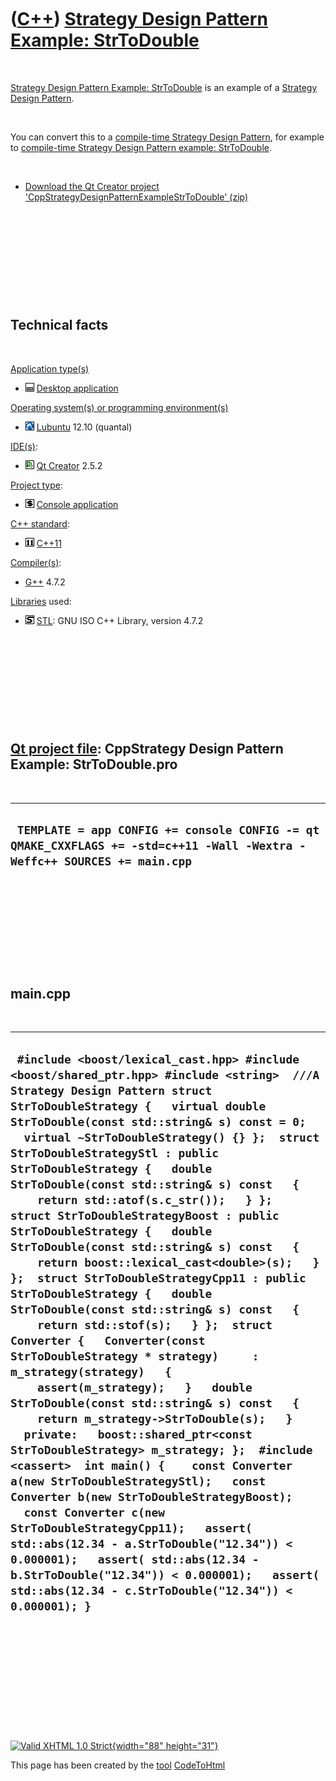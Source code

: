 



 

 

 

 

 

([C++](Cpp.htm)) [Strategy Design Pattern Example: StrToDouble](CppStrategyDesignPatternExampleStrToDouble.htm)
===============================================================================================================

 

[Strategy Design Pattern Example:
StrToDouble](CppStrategyDesignPatternExampleStrToDouble.htm) is an
example of a [Strategy](CppDesignPatternStrategy.htm) [Design
Pattern](CppDesignPattern.htm).

 

You can convert this to a [compile-time Strategy Design
Pattern](CppCtStrategyDesignPattern.htm), for example to [compile-time
Strategy Design Pattern example:
StrToDouble](CppCtStrategyDesignPattern.htm).

 

-   [Download the Qt Creator project
    'CppStrategyDesignPatternExampleStrToDouble' (zip)](CppStrategyDesignPatternExampleStrToDouble.zip)

 

 

 

 

 

Technical facts
---------------

 

[Application type(s)](CppApplication.htm)

-   ![Desktop](PicDesktop.png) [Desktop
    application](CppDesktopApplication.htm)

[Operating system(s) or programming environment(s)](CppOs.htm)

-   ![Lubuntu](PicLubuntu.png) [Lubuntu](CppLubuntu.htm) 12.10 (quantal)

[IDE(s)](CppIde.htm):

-   ![Qt Creator](PicQtCreator.png) [Qt Creator](CppQtCreator.htm) 2.5.2

[Project type](CppQtProjectType.htm):

-   ![console](PicConsole.png) [Console
    application](CppConsoleApplication.htm)

[C++ standard](CppStandard.htm):

-   ![C++11](PicCpp11.png) [C++11](Cpp11.htm)

[Compiler(s)](CppCompiler.htm):

-   [G++](CppGpp.htm) 4.7.2

[Libraries](CppLibrary.htm) used:

-   ![STL](PicStl.png) [STL](CppStl.htm): GNU ISO C++ Library, version
    4.7.2

 

 

 

 

 

[Qt project file](CppQtProjectFile.htm): CppStrategy Design Pattern Example: StrToDouble.pro
--------------------------------------------------------------------------------------------

 

  --------------------------------------------------------------------------------------------------------------------------
  ` TEMPLATE = app CONFIG += console CONFIG -= qt QMAKE_CXXFLAGS += -std=c++11 -Wall -Wextra -Weffc++ SOURCES += main.cpp`
  --------------------------------------------------------------------------------------------------------------------------

 

 

 

 

 

main.cpp
--------

 

  -----------------------------------------------------------------------------------------------------------------------------------------------------------------------------------------------------------------------------------------------------------------------------------------------------------------------------------------------------------------------------------------------------------------------------------------------------------------------------------------------------------------------------------------------------------------------------------------------------------------------------------------------------------------------------------------------------------------------------------------------------------------------------------------------------------------------------------------------------------------------------------------------------------------------------------------------------------------------------------------------------------------------------------------------------------------------------------------------------------------------------------------------------------------------------------------------------------------------------------------------------------------------------------------------------------------------------------------------------------------------------------------------------------------------------------------------------
  ` #include <boost/lexical_cast.hpp> #include <boost/shared_ptr.hpp> #include <string>  ///A Strategy Design Pattern struct StrToDoubleStrategy {   virtual double StrToDouble(const std::string& s) const = 0;   virtual ~StrToDoubleStrategy() {} };  struct StrToDoubleStrategyStl : public StrToDoubleStrategy {   double StrToDouble(const std::string& s) const   {     return std::atof(s.c_str());   } };  struct StrToDoubleStrategyBoost : public StrToDoubleStrategy {   double StrToDouble(const std::string& s) const   {     return boost::lexical_cast<double>(s);   } };  struct StrToDoubleStrategyCpp11 : public StrToDoubleStrategy {   double StrToDouble(const std::string& s) const   {     return std::stof(s);   } };  struct Converter {   Converter(const StrToDoubleStrategy * strategy)     : m_strategy(strategy)   {     assert(m_strategy);   }   double StrToDouble(const std::string& s) const   {     return m_strategy->StrToDouble(s);   }   private:   boost::shared_ptr<const StrToDoubleStrategy> m_strategy; };  #include <cassert>  int main() {    const Converter a(new StrToDoubleStrategyStl);   const Converter b(new StrToDoubleStrategyBoost);   const Converter c(new StrToDoubleStrategyCpp11);   assert( std::abs(12.34 - a.StrToDouble("12.34")) < 0.000001);   assert( std::abs(12.34 - b.StrToDouble("12.34")) < 0.000001);   assert( std::abs(12.34 - c.StrToDouble("12.34")) < 0.000001); }`
  -----------------------------------------------------------------------------------------------------------------------------------------------------------------------------------------------------------------------------------------------------------------------------------------------------------------------------------------------------------------------------------------------------------------------------------------------------------------------------------------------------------------------------------------------------------------------------------------------------------------------------------------------------------------------------------------------------------------------------------------------------------------------------------------------------------------------------------------------------------------------------------------------------------------------------------------------------------------------------------------------------------------------------------------------------------------------------------------------------------------------------------------------------------------------------------------------------------------------------------------------------------------------------------------------------------------------------------------------------------------------------------------------------------------------------------------------------

 

 

 

 

 





 

[![Valid XHTML 1.0 Strict](valid-xhtml10.png){width="88"
height="31"}](http://validator.w3.org/check?uri=referer)

This page has been created by the [tool](Tools.htm)
[CodeToHtml](ToolCodeToHtml.htm)
